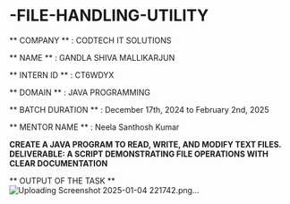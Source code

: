 # -FILE-HANDLING-UTILITY

** COMPANY ** : CODTECH IT SOLUTIONS

** NAME ** : GANDLA SHIVA MALLIKARJUN

** INTERN ID ** : CT6WDYX

** DOMAIN ** : JAVA PROGRAMMING

** BATCH DURATION ** :  December  17th, 2024 to February 2nd, 2025

** MENTOR NAME ** :  Neela Santhosh Kumar 

**CREATE A JAVA PROGRAM TO READ,
 WRITE, AND MODIFY TEXT FILES.
 DELIVERABLE: A SCRIPT
 DEMONSTRATING FILE OPERATIONS
 WITH CLEAR DOCUMENTATION**

 ** OUTPUT OF THE TASK **
 ![Uploading Screenshot 2025-01-04 221742.png…]()


 
